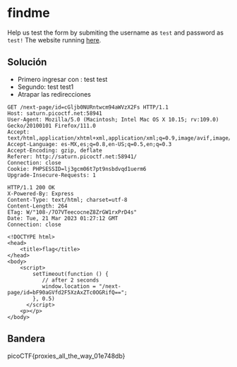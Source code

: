 # findme

Help us test the form by submiting the username as `test` and password as `test!` The website running [here](http://saturn.picoctf.net:58941/).

## Solución

- Primero ingresar con : test test
- Segundo: test test1
- Atrapar las redirecciones

```
GET /next-page/id=cGljb0NURntwcm94aWVzX2Fs HTTP/1.1
Host: saturn.picoctf.net:58941
User-Agent: Mozilla/5.0 (Macintosh; Intel Mac OS X 10.15; rv:109.0) Gecko/20100101 Firefox/111.0
Accept: text/html,application/xhtml+xml,application/xml;q=0.9,image/avif,image/webp,*/*;q=0.8
Accept-Language: es-MX,es;q=0.8,en-US;q=0.5,en;q=0.3
Accept-Encoding: gzip, deflate
Referer: http://saturn.picoctf.net:58941/
Connection: close
Cookie: PHPSESSID=lj3gcm06t7pt9nsbdvqd1uerm6
Upgrade-Insecure-Requests: 1

HTTP/1.1 200 OK
X-Powered-By: Express
Content-Type: text/html; charset=utf-8
Content-Length: 264
ETag: W/"108-/7O7VTeecocneZ8ZrGW1rxPrD4s"
Date: Tue, 21 Mar 2023 01:27:12 GMT
Connection: close

<!DOCTYPE html>
<head>
    <title>flag</title>
</head>
<body>
    <script>
        setTimeout(function () {
           // after 2 seconds
           window.location = "/next-page/id=bF90aGVfd2F5XzAxZTc0OGRifQ==";
        }, 0.5)
      </script>
    <p></p>
</body>
```

## Bandera

picoCTF{proxies_all_the_way_01e748db}